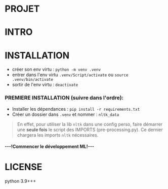 # PROJET
# INTRO
# INSTALLATION
- créer son env virtu : `python -m venv .venv` 
- entrer dans l'env virtu `.venv/Script/activate` ou `source .venv/bin/activate`
- sortir de l'env virtu : `deactivate`
### PREMIERE INSTALLATION (suivre dans l'ordre):
- Installer les dépendances : `pip install -r requirements.txt`
- Créer un dossier dans `.venv` et nommer : `nltk_data`
> En effet, pour utiliser la lib `nltk` dans une config perso, faire démarrer une **seule fois** le script des IMPORTS (pre-processing.py). Ce dernier chargera les imports `nltk` nécessaires.

#### ---!Commencer le développement ML!---
# LICENSE
python 3.9+++
